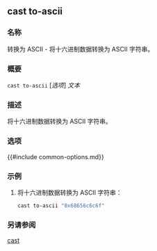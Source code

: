 ## cast to-ascii

### 名称

转换为 ASCII - 将十六进制数据转换为 ASCII 字符串。

### 概要

``cast to-ascii`` [*选项*] *文本*

### 描述

将十六进制数据转换为 ASCII 字符串。

### 选项

{{#include common-options.md}}

### 示例

1. 将十六进制数据转换为 ASCII 字符串：
    ```sh
    cast to-ascii "0x68656c6c6f"
    ```

### 另请参阅

[cast](./cast.md) 
